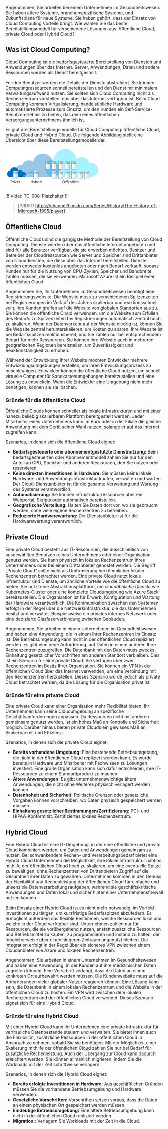 Angenommen, Sie arbeiten bei einem Unternehmen im Gesundheitswesen. Sie haben ältere Systeme, branchenspezifische Systeme, und Zukunftspläne für neue Systeme. Sie haben gehört, dass der Einsatz von Cloud Computing Vorteile bringt. Wie wählen Sie das beste Bereitstellungsmodell für verschiedene Lösungen aus: öffentliche Cloud, private Cloud oder Hybrid Cloud?

## <a name="what-is-cloud-computing"></a>Was ist Cloud Computing?

Cloud Computing ist die bedarfsgesteuerte Bereitstellung von Diensten und Anwendungen über das Internet. Server, Anwendungen, Daten und andere Ressourcen werden als Dienst bereitgestellt. 

Für den Benutzer werden die Details der Dienste abstrahiert. Sie können Computingressourcen schnell bereitstellen und den Dienst mit minimalem Verwaltungsaufwand nutzen. Sie sollten sich Cloud Computing nicht als Rechenzentrum vorstellen, das über das Internet verfügbar ist. Beim Cloud Computing kommen Virtualisierung, handelsübliche Hardware und automatisierte Prozesse zum Einsatz, um den Kunden ein Self-Service-Benutzererlebnis zu bieten, das dem eines öffentlichen Versorgungsunternehmens ähnlich ist.

Es gibt drei Bereitstellungsmodelle für Cloud Computing: öffentliche Cloud, private Cloud und Hybrid Cloud. Die folgende Abbildung stellt eine Übersicht über diese Bereitstellungsmodelle dar.

![Eine Abbildung, die eine allgemeine Übersicht über Cloudbereitstellungsmodelle darstellt.](../media/2-cloud-deployment.png)

!!! Video TC-008-Platzhalter !!! 

> [!VIDEO https://channel9.msdn.com/Series/History/The-History-of-Microsoft-1995/player]

## <a name="public-cloud"></a>Öffentliche Cloud

Öffentliche Clouds sind die gängigste Methode der Bereitstellung von Cloud Computing. Dienste werden über das öffentliche Internet angeboten und sind für alle Benutzer verfügbar, die sie erwerben möchten. Besitzer und Betreiber der Cloudressourcen wie Server und Speicher sind Drittanbieter von Clouddiensten, die diese über das Internet bereitstellen. Dienste werden entweder kostenlos angeboten oder nach Bedarf verkauft, sodass Kunden nur für die Nutzung von CPU-Zyklen, Speicher und Bandbreite zahlen müssen, die sie verwenden. Microsoft Azure ist ein Beispiel einer öffentlichen Cloud. 

Angenommen Sie, Ihr Unternehmen im Gesundheitswesen benötigt eine Registrierungswebsite. Die Website muss zu verschiedenen Spitzenzeiten bei Registrierungen im Verlauf des Jahres skalierbar und reaktionsschnell sein. Ihre Kunden greifen auf die Website von globalen Standorten aus zu. Sie können die öffentliche Cloud verwenden, um die Website zum Erfüllen des Bedarfs zu Spitzenzeiten bei Registrierungen automatisch zentral hoch zu skalieren. Wenn der Datenverkehr auf der Website niedrig ist, können Sie die Website zentral herunterskalieren, um Kosten zu sparen. Ihre Website ist bei Bedarfsspitzen reaktionsbereit, und Sie zahlen nur bei entsprechendem Bedarf für mehr Ressourcen. Sie können Ihre Website auch in mehreren geografischen Regionen bereitstellen, um Zuverlässigkeit und Reaktionsfähigkeit zu erhöhen.

Während der Entwicklung Ihrer Website möchten Entwickler mehrere Entwicklungsumgebungen erstellen, um ihren Entwicklungsprozess zu beschleunigen. Entwickler können die öffentliche Cloud nutzen, um schnell virtuelle Computer für Sandkastenumgebungen bereitzustellen und eine Lösung zu entwickeln. Wenn die Entwickler eine Umgebung nicht mehr benötigen, können sie sie löschen.

### <a name="why-public-cloud"></a>Gründe für die öffentliche Cloud

Öffentliche Clouds können schneller als lokale Infrastrukturen und mit einer nahezu beliebig skalierbaren Plattform bereitgestellt werden. Jeder Mitarbeiter eines Unternehmens kann im Büro oder in der Filiale die gleiche Anwendung mit dem Gerät seiner Wahl nutzen, solange er auf das Internet zugreifen kann. 

Szenarios, in denen sich die öffentliche Cloud eignet:

- **Bedarfsgesteuerte oder abonnementgestützte Dienstnutzung:** Beim bedarfsgesteuerten oder Abonnementmodell zahlen Sie nur für den Anteil an CPU, Speicher und anderen Ressourcen, den Sie nutzen oder reservieren.
- **Keine direkten Investitionen in Hardware:** Sie müssen keine lokale Hardware- und Anwendungsinfrastruktur kaufen, verwalten und warten. Der Cloud-Dienstanbieter ist für die gesamte Verwaltung und Wartung des Systems verantwortlich. 
- **Automatisierung:** Sie können Infrastrukturressourcen über ein Webportal, Skripts oder automatisch bereitstellen. 
- **Geografische Verteilung:** Halten Sie Daten dort vor, wo sie gebraucht werden, ohne viele eigene Rechenzentren zu betreiben.
- **Reduzierte Hardwarewartung:** Der Dienstanbieter ist für die Hardwarewartung verantwortlich.

## <a name="private-cloud"></a>Private Cloud

Eine private Cloud besteht aus IT-Ressourcen, die ausschließlich von ausgewählten Benutzern eines Unternehmens oder einer Organisation genutzt werden. Sie kann physisch im lokalen Rechenzentrum Ihres Unternehmens oder bei einem Drittanbieter gehostet werden. Die Begriff „Private Cloud“ sollte nicht als Umfirmierung herkömmlicher lokaler Rechenzentren betrachtet werden. Eine private Cloud nutzt lokale Infrastruktur und Dienste, um ähnliche Vorteile wie die öffentliche Cloud zu bieten. Sie nutzt eine Abstraktionsplattform, um *cloudähnliche Dienste* wie Kubernetes-Cluster oder eine komplette Cloudumgebung wie Azure Stack bereitzustellen. Die Organisation ist für Erwerb, Konfiguration und Wartung der Hardware verantwortlich. Die Kommunikation zwischen den Systemen erfolgt in der Regel über die Netzwerkinfrastruktur, die das Unternehmen besitzt und verwaltet. Beispielsweise ein privates internes Netzwerk oder eine dedizierte Glasfaserverbindung zwischen Gebäuden.

Angenommen, Sie arbeiten in einem Unternehmen im Gesundheitswesen und haben eine Anwendung, die in einem Ihrer Rechenzentren im Einsatz ist. Die Betriebsumgebung kann nicht in der öffentlichen Cloud repliziert werden. Es gibt eine neue Anforderung, auf Daten in einem anderen Ihrer Rechenzentren zuzugreifen. Die Datenbank mit den Daten muss zwecks Einhaltung gesetzlicher Vorschriften am anderen Standort verbleiben. Dies ist ein Szenario für eine private Cloud. Sie verfügen über zwei Rechenzentren im Besitz Ihrer Organisation. Sie können ein VPN in der öffentlichen Cloud über das Internet verwenden, um eine Verbindung mit den Rechenzentren herzustellen. Dieses Szenario würde jedoch als private Cloud betrachtet werden, da die Lösung für die Organisation privat ist.

### <a name="why-private-cloud"></a>Gründe für eine private Cloud

Eine private Cloud kann einer Organisation mehr Flexibilität bieten. Ihr Unternehmen kann seine Cloudumgebung an spezifische Geschäftsanforderungen anpassen. Da Ressourcen nicht mit anderen gemeinsam genutzt werden, ist ein hohes Maß an Kontrolle und Sicherheit möglich. Darüber hinaus bieten private Clouds ein gewisses Maß an Skalierbarkeit und Effizienz.

Szenarios, in denen sich die private Cloud eignet:

- **Bereits vorhandene Umgebung:** Eine bestehende Betriebsumgebung, die nicht in der öffentlichen Cloud repliziert werden kann. Es wurde bereits in Hardware und Mitarbeiter mit Fachwissen zu Lösungen investiert. Eine große Organisation kann sich dafür entscheiden, ihre IT-Ressourcen zu einem Standardprodukt zu machen.
- **Ältere Anwendungen:** Es gibt unternehmenswichtige ältere Anwendungen, die nicht ohne Weiteres physisch verlagert werden können.
- **Datenhoheit und Sicherheit:** Politische Grenzen oder gesetzliche Vorgaben können vorschreiben, wo Daten physisch gespeichert werden müssen.
- **Einhaltung gesetzlicher Bestimmungen/Zertifizierung:** PCI- und HIPAA-Konformität. Zertifiziertes lokales Rechenzentrum.

## <a name="hybrid-cloud"></a>Hybrid Cloud

Eine Hybrid Cloud ist eine IT-Umgebung, in der eine öffentliche und private Cloud kombiniert werden, um Daten und Anwendungen gemeinsam zu nutzen. Bei schwankendem Rechen- und Verarbeitungsbedarf bietet eine Hybrid Cloud Unternehmen die Möglichkeit, ihre lokale Infrastruktur nahtlos mithilfe der öffentlichen Cloud hoch zu skalieren, um eine eventuelle Spitze zu bewältigen, ohne Rechenzentren von Drittanbietern Zugriff auf die Gesamtheit ihrer Daten zu gewähren. Unternehmen kommen in den Genuss der Flexibilität und Rechenleistung der öffentlichen Cloud für einfache und unsensible Datenverarbeitungsaufgaben, während sie geschäftskritische Anwendungen und Daten lokal und sicher hinter einer Unternehmensfirewall nutzen können.

Beim Einsatz einer Hybrid Cloud ist es nicht mehr notwendig, im Vorfeld Investitionen zu tätigen, um kurzfristige Bedarfsspitzen abzufedern. Es ermöglicht außerdem das flexible Bestimmen, welche Ressourcen lokal und welche in der Cloud verfügbar sind. Unternehmen zahlen nur für Ressourcen, die sie vorübergehend nutzen, anstatt zusätzliche Ressourcen und Betriebsmittel zu kaufen, zu programmieren und instand zu halten, die möglicherweise über einen längeren Zeitraum ungenutzt bleiben. Die Integration erfolgt in der Regel über ein sicheres VPN zwischen einem Cloudanbieter wie Azure und lokalen Rechenzentren.

Angenommen, Sie arbeiten in einem Unternehmen im Gesundheitswesen und haben eine Anwendung, in der Kunden auf ihre medizinischen Daten zugreifen können. Eine Vorschrift verlangt, dass die Daten an einem konkreten Ort aufbewahrt werden müssen. Die Kundenwebsite muss auf die Anforderungen vieler globaler Nutzer reagieren können.  Eine Lösung kann sein, die Datenbank in einem lokalen Rechenzentrum und die Website in der öffentlichen Cloud zu hosten. Ein VPN wird zwischen dem lokalen Rechenzentrum und der öffentlichen Cloud verwendet. Dieses Szenario eignet sich für eine Hybrid Cloud.

### <a name="why-hybrid-cloud"></a>Gründe für eine Hybrid Cloud

Mit einer Hybrid Cloud kann Ihr Unternehmen eine private Infrastruktur für vertrauliche Datenbestände steuern und verwalten. Sie bietet Ihnen auch die Flexibilität, zusätzliche Ressourcen in der öffentlichen Cloud in Anspruch zu nehmen, sobald Sie sie benötigen. Mit der Möglichkeit einer Skalierung mithilfe der öffentlichen Cloud zahlen Sie nur bei Bedarf für zusätzliche Rechenleistung. Auch der Übergang zur Cloud kann dadurch erleichtert werden. Sie können allmählich migrieren, indem Sie die Workloads mit der Zeit schrittweise verlagern.

Szenarios, in denen sich die Hybrid Cloud eignet:

- **Bereits erfolgte Investitionen in Hardware:** Aus geschäftlichen Gründen müssen Sie die vorhandene Betriebsumgebung und Hardware verwenden.
- **Gesetzliche Vorschriften:** Vorschriften setzen voraus, dass die Daten an einem physischen Ort gespeichert werden müssen.
- **Eindeutige Betriebsumgebung:** Eine ältere Betriebsumgebung kann nicht in der öffentlichen Cloud repliziert werden.
- **Migration:**: Verlagern Sie Workloads mit der Zeit in die Cloud.
